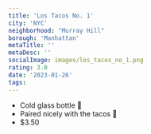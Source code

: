 ```yaml
---
title: 'Los Tacos No. 1'
city: 'NYC'
neighborhood: "Murray Hill"
borough: 'Manhattan'
metaTitle: ''
metaDesc: ''
socialImage: images/los_tacos_no_1.png
rating: 3.0
date: '2023-01-26'
tags:
---
```


- Cold glass bottle 🥶
- Paired nicely with the tacos 🌮
- $3.50
